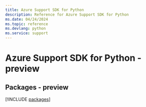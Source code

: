 ```yaml
---
title: Azure Support SDK for Python
description: Reference for Azure Support SDK for Python
ms.date: 04/24/2024
ms.topic: reference
ms.devlang: python
ms.service: support
---
```

# Azure Support SDK for Python - preview
## Packages - preview
[!INCLUDE [packages](support-index.md)]